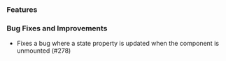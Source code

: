 ### Features

### Bug Fixes and Improvements
- Fixes a bug where a state property is updated when the component is unmounted (#278)